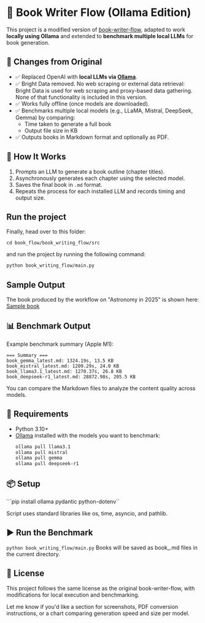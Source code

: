 # 📝 Book Writer Flow (Ollama Edition)

This project is a modified version of [book-writer-flow](https://github.com/patchy631/ai-engineering-hub/tree/main/book-writer-flow), adapted to work **locally using Ollama** and extended to **benchmark multiple local LLMs** for book generation.

## 🔄 Changes from Original

- ✅ Replaced OpenAI with **local LLMs via [Ollama](https://ollama.com)**.
- ✅ Bright Data removed. No web scraping or external data retrieval: Bright Data is used for web scraping and proxy-based data gathering. None of that functionality is included in this version.
- ✅ Works fully offline (once models are downloaded).
- ✅ Benchmarks multiple local models (e.g., LLaMA, Mistral, DeepSeek, Gemma) by comparing:
  - Time taken to generate a full book
  - Output file size in KB
- ✅ Outputs books in Markdown format and optionally as PDF.


## 🚀 How It Works

1. Prompts an LLM to generate a book outline (chapter titles).
2. Asynchronously generates each chapter using the selected model.
3. Saves the final book in `.md` format.
4. Repeats the process for each installed LLM and records timing and output size.

## Run the project

Finally, head over to this folder:
```
cd book_flow/book_writing_flow/src
```

and run the project by running the following command:

```bash
python book_writing_flow/main.py
```

## Sample Output

The book produced by the workflow on "Astronomy in 2025" is shown here: [Sample book](Final_book.pdf)

## 📊 Benchmark Output

Example benchmark summary (Apple M1):

```
=== Summary ===
book_gemma_latest.md: 1324.19s, 13.5 KB
book_mistral_latest.md: 1209.29s, 24.0 KB
book_llama3.1_latest.md: 1270.37s, 26.8 KB
book_deepseek-r1_latest.md: 28872.98s, 205.5 KB
```

You can compare the Markdown files to analyze the content quality across models.

## 🧠 Requirements

- Python 3.10+
- [Ollama](https://ollama.com) installed with the models you want to benchmark:
  ```bash
  ollama pull llama3.1
  ollama pull mistral
  ollama pull gemma
  ollama pull deepseek-r1
  ```

## 📦 Setup

```pip install ollama pydantic python-dotenv``

Script uses standard libraries like os, time, asyncio, and pathlib.

## ▶️ Run the Benchmark
```python book_writing_flow/main.py```
Books will be saved as book_<model>.md files in the current directory.

## 📄 License
This project follows the same license as the original book-writer-flow, with modifications for local execution and benchmarking.

Let me know if you'd like a section for screenshots, PDF conversion instructions, or a chart comparing generation speed and size per model.


